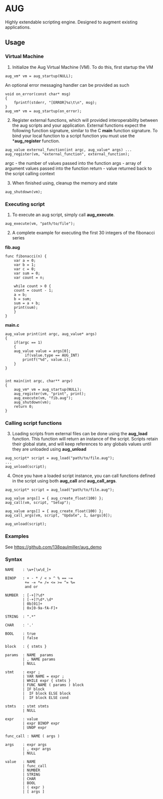 
# AUG

Highly extendable scripting engine. Designed to augment existing applications.

## Usage

### Virtual Machine

1. Initialize the Aug Virtual Machine (VM). To do this, first startup the VM

`aug_vm* vm = aug_startup(NULL);`

An optional error messaging handler can be provided as such
```
void on_error(const char* msg)
{
    fprintf(stderr, "[ERROR]%s\t\n", msg);
}
aug_vm* vm = aug_startup(on_error);
```

2. Register external functions, which will provided interoperability between the aug scripts and your application. 
External functions expect the following function signature, similar to the C **main** function signature.
To bind your local function to a script function you must use the ***aug_register** function.
```
aug_value external_function(int argc, aug_value* args) ...
aug_register(vm, "external_function", external_function);
```
argc - the number of values passed into the function
args - array of argument values passed into the function
return -  value returned back to the script calling context 

3. When finished using, cleanup the memory and state 

`aug_shutdown(vm);`


### Executing script

1. To execute an aug script, simply call **aug_execute**.
```
aug_execute(vm, "path/to/file");
```
2. A complete example for executing the first 30 integers of the fibonacci series

**fib.aug**
```
func fibonacci(n) {
    var a = 0;
    var b = 1;
    var c = 0;
    var sum = 0;
    var count = n;

    while count > 0 {
	count = count - 1;
	a = b;
	b = sum;
 	sum = a + b;
  	print(sum);
    }
}
```

**main.c**
```
aug_value print(int argc, aug_value* args)
{
    if(argc == 1)
    {
	aug_value value = args[0];
         if(value.type == AUG_INT)
	    printf("%d", value.i);
    }                  
}


int main(int argc, char** argv)
{
    aug_vm* vm = aug_startup(NULL);
    aug_register(vm, "print", print);  
    aug_execute(vm, "fib.aug");
    aug_shutdown(vm);
    return 0;
}

```

### Calling script functions

3. Loading scripts from external files can be done using the **aug_load** function. This function will return an instance of the script.
   Scripts retain their global state, and will keep references to any globals values until they are unloaded using **aug_unload**

```
aug_script* script = aug_load("path/to/file.aug");
...
aug_unload(script);
```

 4. Once you have a loaded script instance, you can call functions defined in the script using both **aug_call** and **aug_call_args**.
```
aug_script* script = aug_load("path/to/file.aug");

aug_value args[] = { aug_create_float(100) };
aug_call(vm, script, "Setup");

aug_value args[] = { aug_create_float(100) };
aug_call_args(vm, script, "Update", 1, &args[0]);

aug_unload(script);

```

### Examples

See https://github.com/138paulmiller/aug_demo

### Syntax

```
NAME    : \w+[\w\d_]+

BINOP   : + - * / < > ^ % == ~=  
         += -= *= /= <= >= ^= %= 
         and or

NUMBER  : [-+]?\d* 
        | [-+]?\d*.\d*
        | 0b[01]+ 
        | 0x[0-9a-fA-F]+

STRING  : ".*"

CHAR    : '.'

BOOL    : true 
        | false

block   : { stmts }

params  : NAME  params
        | , NAME params
        | NULL

stmt    : expr ;
        | VAR NAME = expr ;
        | WHILE expr { stmts }
        | FUNC NAME ( params ) block
        | IF block 
        |  IF block ELSE block 
        |  IF block ELSE cond

stmts   : stmt stmts
        | NULL

expr    : value 
        | expr BINOP expr 
        | UNOP expr

func_call : NAME ( args )

args    : expr args
        | , expr args
        | NULL

value   : NAME 
        | func_call 
        | NUMBER 
        | STRING 
        | CHAR 
        | BOOL
        | ( expr )
        | [ args ]
```
